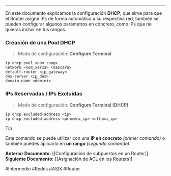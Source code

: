___
En este documento explicamos la configuración **DHCP**, que sirve para que el Router asigne IPs de forma automática a su respectiva red, también se pueden configurar algunos parámetros en concreto, como IPs que no quieras incluir en tus rangos.

### Creación de una Pool DHCP

> Modo de configuración: **Configure Terminal**

```
ip dhcp pool <nom_rang>
network <nom_xarxa> <mascara>
default-router <ip_gateway>
dns-server <ip_dns>
domain-name <domini>
```

### IPs Reservadas / IPs Excluidas

> Modo de configuración: **Configure Terminal (DHCP)**

```
ip dhcp excluded-address <ip>
ip dhcp excluded-address <primera_ip> <ultima_ip>
```

>[!TIP]
>Este comando se puede utilizar con una **IP en concreto** *(primer comando)* o también puedes aplicarlo en **un rango** *(segundo comando)*.

**Anterior Documento:**  [[Configuración de subpuertos en un Router]]
**Siguiente Documento:** [[Asignación de ACL en los Routers]]

#Intermedio #Redes #ASIX #Router
